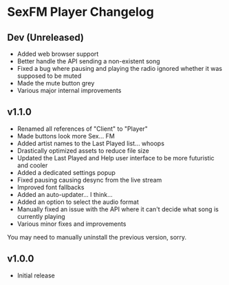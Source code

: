 # SexFM Player Changelog

## Dev (Unreleased)
- Added web browser support
- Better handle the API sending a non-existent song
- Fixed a bug where pausing and playing the radio ignored whether it was supposed to be muted
- Made the mute button grey
- Various major internal improvements

## v1.1.0
- Renamed all references of "Client" to "Player"
- Made buttons look more Sex... FM
- Added artist names to the Last Played list... whoops
- Drastically optimized assets to reduce file size
- Updated the Last Played and Help user interface to be more futuristic and cooler
- Added a dedicated settings popup
- Fixed pausing causing desync from the live stream
- Improved font fallbacks
- Added an auto-updater... I think...
- Added an option to select the audio format
- Manually fixed an issue with the API where it can't decide what song is currently playing
- Various minor fixes and improvements

You may need to manually uninstall the previous version, sorry.

## v1.0.0
- Initial release